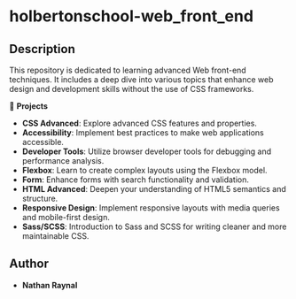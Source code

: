 # holbertonschool-web_front_end

## Description
This repository is dedicated to learning advanced Web front-end techniques. It includes a deep dive into various topics that enhance web design and development skills without the use of CSS frameworks.

📁 **Projects**
- **CSS Advanced**: Explore advanced CSS features and properties.
- **Accessibility**: Implement best practices to make web applications accessible.
- **Developer Tools**: Utilize browser developer tools for debugging and performance analysis.
- **Flexbox**: Learn to create complex layouts using the Flexbox model.
- **Form**: Enhance forms with search functionality and validation.
- **HTML Advanced**: Deepen your understanding of HTML5 semantics and structure.
- **Responsive Design**: Implement responsive layouts with media queries and mobile-first design.
- **Sass/SCSS**: Introduction to Sass and SCSS for writing cleaner and more maintainable CSS.

## Author
- **Nathan Raynal**
